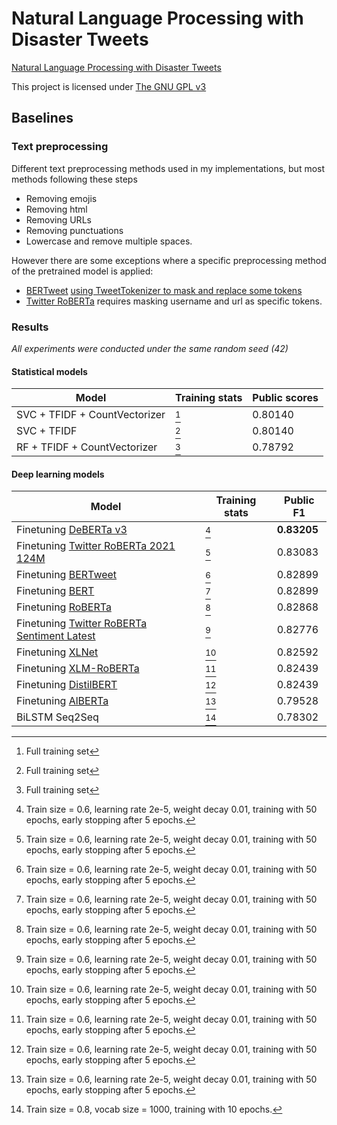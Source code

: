 # Natural Language Processing with Disaster Tweets
[Natural Language Processing with Disaster Tweets](https://www.kaggle.com/competitions/nlp-getting-started)

This project is licensed under [The GNU GPL v3](LICENSE)

## Baselines

### Text preprocessing
Different text preprocessing methods used in my implementations, but most methods following these steps

- Removing emojis
- Removing html
- Removing URLs
- Removing punctuations
- Lowercase and remove multiple spaces.

However there are some exceptions where a specific preprocessing method of the pretrained model is applied:

- [BERTweet](https://huggingface.co/vinai/bertweet-large) [using TweetTokenizer to mask and replace some tokens](https://github.com/VinAIResearch/BERTweet#-normalize-raw-input-tweets)
- [Twitter RoBERTa](https://huggingface.co/cardiffnlp/twitter-roberta-base-2021-124m) requires masking username and url as specific tokens.

### Results

*All experiments were conducted under the same random seed (42)*

#### Statistical models

| Model                         | Training stats | Public scores |
| ----------------------------- | -------------- | ------------- |
| SVC + TFIDF + CountVectorizer | [^3]           | 0.80140       |
| SVC + TFIDF                   | [^3]           | 0.80140       |
| RF + TFIDF + CountVectorizer  | [^3]           | 0.78792       |


#### Deep learning models

| Model                                                                                                                                         | Training stats | Public F1   |
| --------------------------------------------------------------------------------------------------------------------------------------------- | -------------- | ----------- |
| Finetuning [DeBERTa v3](https://huggingface.co/microsoft/deberta-v3-base)                                                                     | [^2]           | **0.83205** |
| Finetuning [Twitter RoBERTa 2021 124M](https://huggingface.co/cardiffnlp/twitter-roberta-base-2021-124m)                                      | [^2]           | 0.83083     |
| Finetuning [BERTweet](https://huggingface.co/vinai/bertweet-large)                                                                            | [^2]           | 0.82899     |
| Finetuning [BERT](https://huggingface.co/bert-base-uncased)                                                                                   | [^2]           | 0.82899     |
| Finetuning [RoBERTa](https://huggingface.co/roberta-base)                                                                                     | [^2]           | 0.82868     |
| Finetuning [Twitter RoBERTa Sentiment Latest](https://huggingface.co/https://huggingface.co/cardiffnlp/twitter-roberta-base-sentiment-latest) | [^2]           | 0.82776     |
| Finetuning [XLNet](https://huggingface.co/xlnet-base-cased)                                                                                   | [^2]           | 0.82592     |
| Finetuning [XLM-RoBERTa](https://huggingface.co/xlm-roberta-base)                                                                             | [^2]           | 0.82439     |
| Finetuning [DistilBERT](https://huggingface.co/distilbert-base-uncased)                                                                       | [^2]           | 0.82439     |
| Finetuning [AlBERTa](https://huggingface.co/albert-base-v2)                                                                                   | [^2]           | 0.79528     |
| BiLSTM Seq2Seq                                                                                                                                | [^1]           | 0.78302     |

[^1]: Train size = 0.8, vocab size = 1000, training with 10 epochs.
[^2]: Train size = 0.6, learning rate 2e-5, weight decay 0.01, training with 50 epochs, early stopping after 5 epochs.
[^3]: Full training set


